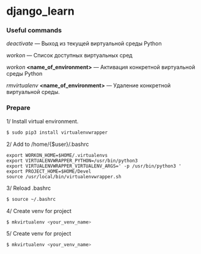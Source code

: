 # django_learn

### Useful commands

*deactivate* — Выход из текущей виртуальной среды Python

*workon* — Список доступных виртуальных сред

*workon* **<name_of_environment>** — Активация конкретной виртуальной среды Python

*rmvirtualenv* **<name_of_environment>** — Удаление конкретной виртуальной среды.

### Prepare
   
 1/ Install virtual environment.
   
 ```bash
 $ sudo pip3 install virtualenvwrapper
 ```  
   
 2/ Add to /home/{$user}/.bashrc
 
 ```
export WORKON_HOME=$HOME/.virtualenvs 
export VIRTUALENVWRAPPER_PYTHON=/usr/bin/python3 
export VIRTUALENVWRAPPER_VIRTUALENV_ARGS=' -p /usr/bin/python3 ' 
export PROJECT_HOME=$HOME/Devel 
source /usr/local/bin/virtualenvwrapper.sh
 ```  
   
 3/ Reload .bashrc
 
 ```bash
 $ source ~/.bashrc
 ```
 
 4/ Create venv for project
  
 ```bash
 $ mkvirtualenv <your_venv_name>
 ```
 
 5/ Create venv for project
  
 ```bash
 $ mkvirtualenv <your_venv_name>
 ```
